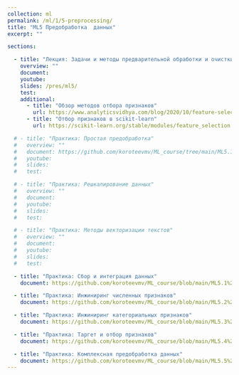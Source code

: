 ```yaml
---
collection: ml
permalink: /ml/1/5-preprocessing/
title: "ML5 Предобработка  данных"
excerpt: ""

sections:

  - title: "Лекция: Задачи и методы предварительной обработки и очистки данных" 
    overview: ""
    document: 
    youtube:
    slides: /pres/ml5/
    test:
    additional:
      - title: "Обзор методов отбора признаков"
        url: https://www.analyticsvidhya.com/blog/2020/10/feature-selection-techniques-in-machine-learning/
      - title: "Отбор признаков в scikit-learn"
        url: https://scikit-learn.org/stable/modules/feature_selection.html#feature-selection-using-selectfrommodel

  # - title: "Практика: Простая предобработка" 
  #   overview: ""
  #   document: https://github.com/koroteevmv/ML_course/tree/main/ML5.1_preprocessing
  #   youtube:
  #   slides:
  #   test:

  # - title: "Практика: Решкалирование данных" 
  #   overview: ""
  #   document: 
  #   youtube:
  #   slides:
  #   test:

  # - title: "Практика: Методы векторизации текстов" 
  #   overview: ""
  #   document: 
  #   youtube:
  #   slides:
  #   test:

  - title: "Практика: Сбор и интеграция данных" 
    document: https://github.com/koroteevmv/ML_course/blob/main/ML5.1%20data%20integration/README.md

  - title: "Практика: Инжиниринг численных признаков" 
    document: https://github.com/koroteevmv/ML_course/blob/main/ML5.2%20numeric%20features/README.md

  - title: "Практика: Инжиниринг категориальных признаков" 
    document: https://github.com/koroteevmv/ML_course/blob/main/ML5.3%20categorical%20features/README.md

  - title: "Практика: Таргет и отбор признаков" 
    document: https://github.com/koroteevmv/ML_course/blob/main/ML5.4%20target/README.md

  - title: "Практика: Комплексная предобработка данных" 
    document: https://github.com/koroteevmv/ML_course/blob/main/ML5.5%20EDA/README.md
---
```

